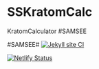 # SSKratomCalc
KratomCalculator #SAMSEE



#SAMSEE#
[![Jekyll site CI](https://github.com/vape420thc/SSKratom.Calc/actions/workflows/jekyll-docker.yml/badge.svg)](https://github.com/vape420thc/SSKratom.Calc/actions/workflows/jekyll-docker.yml)


[![Netlify Status](https://api.netlify.com/api/v1/badges/4cfa2876-bdad-43fd-9f82-11f7f1a5a126/deploy-status)](https://app.netlify.com/sites/sskratomcalc/deploys)